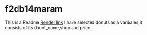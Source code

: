 # f2db14maram
This is a Readme
[Render link](https://f2db14maram.onrender.com)
I have selected donuts as a varibales,it consists of its dount_name,shop and price.
